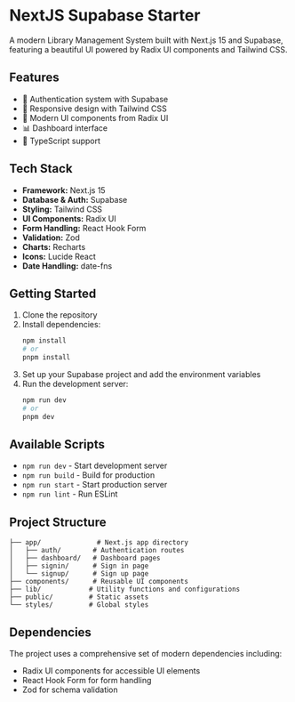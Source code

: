 # NextJS Supabase Starter

A modern Library Management System built with Next.js 15 and Supabase, featuring a beautiful UI powered by Radix UI components and Tailwind CSS.

## Features

- 🔐 Authentication system with Supabase
- 📱 Responsive design with Tailwind CSS
- 🎨 Modern UI components from Radix UI
- 📊 Dashboard interface
- 🎯 TypeScript support

## Tech Stack

- **Framework:** Next.js 15
- **Database & Auth:** Supabase
- **Styling:** Tailwind CSS
- **UI Components:** Radix UI
- **Form Handling:** React Hook Form
- **Validation:** Zod
- **Charts:** Recharts
- **Icons:** Lucide React
- **Date Handling:** date-fns

## Getting Started

1. Clone the repository
2. Install dependencies:
   ```bash
   npm install
   # or
   pnpm install
   ```
3. Set up your Supabase project and add the environment variables
4. Run the development server:
   ```bash
   npm run dev
   # or
   pnpm dev
   ```

## Available Scripts

- `npm run dev` - Start development server
- `npm run build` - Build for production
- `npm run start` - Start production server
- `npm run lint` - Run ESLint

## Project Structure

```
├── app/              # Next.js app directory
│   ├── auth/        # Authentication routes
│   ├── dashboard/   # Dashboard pages
│   ├── signin/      # Sign in page
│   └── signup/      # Sign up page
├── components/      # Reusable UI components
├── lib/            # Utility functions and configurations
├── public/         # Static assets
└── styles/         # Global styles
```

## Dependencies

The project uses a comprehensive set of modern dependencies including:

- Radix UI components for accessible UI elements
- React Hook Form for form handling
- Zod for schema validation